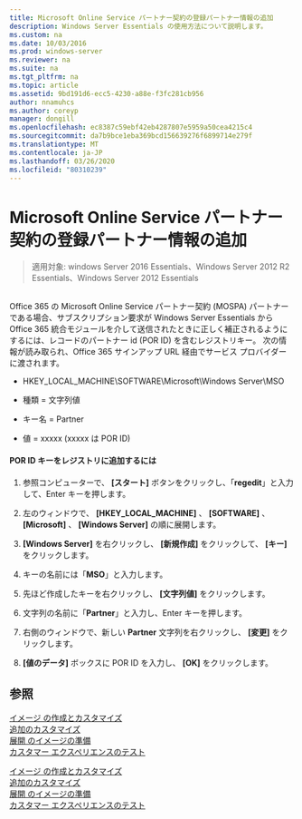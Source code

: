 ```yaml
---
title: Microsoft Online Service パートナー契約の登録パートナー情報の追加
description: Windows Server Essentials の使用方法について説明します。
ms.custom: na
ms.date: 10/03/2016
ms.prod: windows-server
ms.reviewer: na
ms.suite: na
ms.tgt_pltfrm: na
ms.topic: article
ms.assetid: 9bd191d6-ecc5-4230-a88e-f3fc281cb956
author: nnamuhcs
ms.author: coreyp
manager: dongill
ms.openlocfilehash: ec8387c59ebf42eb4287807e5959a50cea4215c4
ms.sourcegitcommit: da7b9bce1eba369bcd156639276f6899714e279f
ms.translationtype: MT
ms.contentlocale: ja-JP
ms.lasthandoff: 03/26/2020
ms.locfileid: "80310239"
---
```

# <a name="add-microsoft-online-service-partner-agreement-partner-of-record-information"></a>Microsoft Online Service パートナー契約の登録パートナー情報の追加

>適用対象: windows Server 2016 Essentials、Windows Server 2012 R2 Essentials、Windows Server 2012 Essentials

##  <a name="BKMK_3rdLevelDomanNames"></a>   
 Office 365 の Microsoft Online Service パートナー契約 (MOSPA) パートナーである場合、サブスクリプション要求が Windows Server Essentials から Office 365 統合モジュールを介して送信されたときに正しく補正されるようにするには、レコードのパートナー id (POR ID) を含むレジストリキー。 次の情報が読み取られ、Office 365 サインアップ URL 経由でサービス プロバイダーに渡されます。  
  
-   HKEY_LOCAL_MACHINE\SOFTWARE\Microsoft\Windows Server\MSO  
  
-   種類 = 文字列値  
  
-   キー名 = Partner  
  
-   値 = xxxxx (xxxxx は POR ID)  
  
#### <a name="to-add-the-por-id-key-to-the-registry"></a>POR ID キーをレジストリに追加するには  
  
1.  参照コンピューターで、 **[スタート]** ボタンをクリックし、「**regedit**」と入力して、Enter キーを押します。  
  
2.  左のウィンドウで、 **[HKEY_LOCAL_MACHINE]** 、 **[SOFTWARE]** 、 **[Microsoft]** 、 **[Windows Server]** の順に展開します。  
  
3.  **[Windows Server]** を右クリックし、 **[新規作成]** をクリックして、 **[キー]** をクリックします。  
  
4.  キーの名前には「**MSO**」と入力します。  
  
5.  先ほど作成したキーを右クリックし、 **[文字列値]** をクリックします。  
  
6.  文字列の名前に「**Partner**」と入力し、Enter キーを押します。  
  
7.  右側のウィンドウで、新しい **Partner** 文字列を右クリックし、 **[変更]** をクリックします。  
  
8.  **[値のデータ]** ボックスに POR ID を入力し、 **[OK]** をクリックします。  
  
## <a name="see-also"></a>参照  

 [イメージ  の作成とカスタマイズ](Creating-and-Customizing-the-Image.md)  
 [追加のカスタマイズ](Additional-Customizations.md)   
 [展開  のイメージの準備](Preparing-the-Image-for-Deployment.md)  
 [カスタマー エクスペリエンスのテスト](Testing-the-Customer-Experience.md)

 [イメージ  の作成とカスタマイズ](../install/Creating-and-Customizing-the-Image.md)  
 [追加のカスタマイズ](../install/Additional-Customizations.md)   
 [展開  のイメージの準備](../install/Preparing-the-Image-for-Deployment.md)  
 [カスタマー エクスペリエンスのテスト](../install/Testing-the-Customer-Experience.md)

